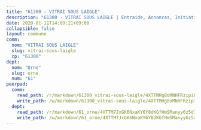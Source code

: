 ```yaml
---
title: "61300 - VITRAI SOUS LAIGLE"
description: "61300 - VITRAI SOUS LAIGLE | Entraide, Annonces, Initiatives"
date: 2020-01-11T14:09:21+09:00
collapsible: false
layout: commune
comm:
  nom: "VITRAI SOUS LAIGLE"
  slug: vitrai-sous-laigle
  cp: "61300"
dept:
  nom: "Orne"
  slug: orne
  num: "61"
peerpad:
  comm:
    read_path: /r/markdown/61300_vitrai-sous-laigle/4XTTMHg8oMNHFRzipiWRF13L2RbKTT7n3MHnkKVSH7FG5hdFg
    write_path: /w/markdown/61300_vitrai-sous-laigle/4XTTMHg8oMNHFRzipiWRF13L2RbKTT7n3MHnkKVSH7FG5hdFg-K3TgTyVhEcbUPhyYqBK7WtxKRrvZrWhRmXErTG79dLeuUSqDvpqEbAEyRg1MrpsLLiic2yWNTyM6U6o33PbnwVZEkuGXyb6oGNzxQADM2t4RUN8Qfivz7DSv5MzWhSVsU63JcNB4
  dept:
    read_path: /r/markdown/61_orne/4XTTM7JxGK6NxaKY6Y8dKGfHmSManyy6z5d78TaTcUn3zJjy6
    write_path: /w/markdown/61_orne/4XTTM7JxGK6NxaKY6Y8dKGfHmSManyy6z5d78TaTcUn3zJjy6-K3TgUN9f9h2Fmk7w15QXNPtmJYWWDYEB4sLb6BW46ErzRh2NG4TmnnXd3GJfJ3dVSNBE8WudjKbLAy4CD2mQTtYeoUAUzvKztzGsCxcQ4ezpe7WGMgkNubsBkL3vV47Zushr5DqN
---
```


